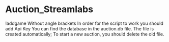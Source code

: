 # Auction_Streamlabs

!addgame <name of the game> <sum of points>
Without angle brackets
In order for the script to work you should add Api Key
You can find the database in the auction.db file. The file is created automatically; To start a new auction, you should delete the old file.
